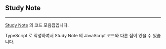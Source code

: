 ## Study Note
---
[Study Note](https://miinhho.notion.site/17fd0402c99580f3b233f42b52db1ba7?v=17fd0402c9958144a6da000c2e627c4e&pvs=4) 의 코드 모음집입니다.  

TypeScript 로 작성하여서 Study Note 의 JavaScript 코드와 다른 점이 있을 수 있습니다.  
